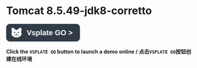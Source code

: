 # Tomcat 8.5.49-jdk8-corretto

<a href="https://www.vsplate.com/?docker-compose=https://github.com/vsplate/dcenvs/tomcat/8.5.49-jdk8-corretto"><img alt="VSPLATE GO" src="https://raw.githubusercontent.com/vsplate/images/master/vsgo_btn.png" width="200px"></a>

**Click the `VSPLATE GO` button to launch a demo online / 点击`VSPLATE GO`按钮创建在线环境**
